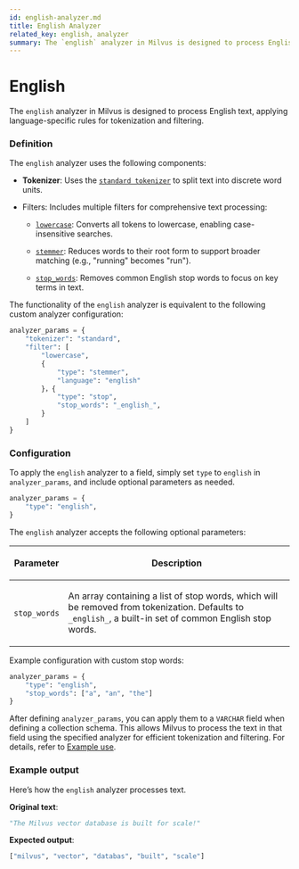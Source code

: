 ```yaml
---
id: english-analyzer.md
title: English Analyzer
related_key: english, analyzer
summary: The `english` analyzer in Milvus is designed to process English text, applying language-specific rules for tokenization and filtering.​
---
```


# English​

The `english` analyzer in Milvus is designed to process English text, applying language-specific rules for tokenization and filtering.​

### Definition​

The `english` analyzer uses the following components:​

- **Tokenizer**: Uses the [`standard tokenizer`](standard-tokenizer.md) to split text into discrete word units.​

- Filters: Includes multiple filters for comprehensive text processing:​

    - [`lowercase`](lowercase-filter.md): Converts all tokens to lowercase, enabling case-insensitive searches.​

    - [`stemmer`](stemmer-filter.md): Reduces words to their root form to support broader matching (e.g., "running" becomes "run").​

    - [`stop_words`](stop-filter.md): Removes common English stop words to focus on key terms in text.​

The functionality of the `english` analyzer is equivalent to the following custom analyzer configuration:​

```python
analyzer_params = {​
    "tokenizer": "standard",​
    "filter": [​
        "lowercase",​
        {​
            "type": "stemmer",​
            "language": "english"​
        }，{​
            "type": "stop",​
            "stop_words": "_english_",​
        }​
    ]​
}​
```

### Configuration​

To apply the `english` analyzer to a field, simply set `type` to `english` in `analyzer_params`, and include optional parameters as needed.​

```python
analyzer_params = {​
    "type": "english",​
}​
```

The `english` analyzer accepts the following optional parameters: ​

<table data-block-token="YMmUdQtabozHZnxC09QcajU0nvd"><thead><tr><th data-block-token="N1Qfdbd9Vok7mkx0OGpcx49cnUM" colspan="1" rowspan="1"><p data-block-token="PxYUdGyrMoa4x5x3sCpcF7JLn1e">Parameter​</p>

</th><th data-block-token="WIQKdcE3coxEirxwmpucXGuin7f" colspan="1" rowspan="1"><p data-block-token="VAHCdZFTkoeSJNxgPmicGnOZnWh">Description​</p>

</th></tr></thead><tbody><tr><td data-block-token="NzThd1pxQoektPxhqrQc7Oxcnhl" colspan="1" rowspan="1"><p data-block-token="SW6SdE2iyohhGaxQIfpcjZfCnBx"><code>stop_words</code>​</p>

</td><td data-block-token="KSAbdmKPCowsR7x7UO8c8ngFnnh" colspan="1" rowspan="1"><p data-block-token="F3E1dFjL3oUrl5xWq3ucpVPon7c">An array containing a list of stop words, which will be removed from tokenization. Defaults to <code>_english_</code>, a built-in set of common English stop words.​</p>

</td></tr></tbody></table>

Example configuration with custom stop words:​

```python
analyzer_params = {​
    "type": "english",​
    "stop_words": ["a", "an", "the"]​
}​
```

After defining `analyzer_params`, you can apply them to a `VARCHAR` field when defining a collection schema. This allows Milvus to process the text in that field using the specified analyzer for efficient tokenization and filtering. For details, refer to [Example use](analyzer-overview.md).​

### Example output​

Here’s how the `english` analyzer processes text.​

**Original text**:​

```python
"The Milvus vector database is built for scale!"​
```

**Expected output**:​

```python
["milvus", "vector", "databas", "built", "scale"]​
```